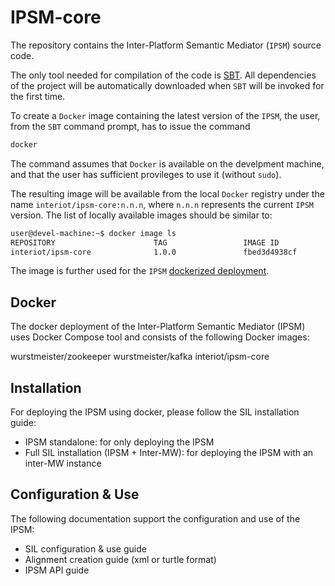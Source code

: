 # IPSM-core
The repository contains the Inter-Platform Semantic Mediator (`IPSM`) source code.

The only tool needed for compilation of the code is [SBT](http://www.scala-sbt.org/). All dependencies of the project will be automatically downloaded when `SBT` will be invoked for the first time.

To create a `Docker` image containing the latest version of the `IPSM`, the user, from the `SBT` command prompt, has to issue the command

```bash
docker
```

The command assumes that `Docker` is available on the develpment machine, and that the user has sufficient provileges to use it (without `sudo`).

The resulting image will be available from the local `Docker` registry under the name `interiot/ipsm-core:n.n.n`, where `n.n.n` represents the current `IPSM` version. The list of locally available images should be similar to:

```bash
user@devel-machine:~$ docker image ls
REPOSITORY                      TAG                 IMAGE ID            CREATED             SIZE
interiot/ipsm-core              1.0.0               fbed3d4938cf        1 minute ago        168MB
```

The image is further used for the `IPSM` [dockerized deployment](https://github.com/INTER-IoT/ipsm-docker.git).

## Docker 
The docker deployment of the Inter-Platform Semantic Mediator (IPSM) uses Docker Compose tool and consists of the following Docker images:

wurstmeister/zookeeper 
wurstmeister/kafka
interiot/ipsm-core

## Installation
For deploying the IPSM using docker, please follow the SIL installation guide:
 - IPSM standalone: for only deploying the IPSM 
 - Full SIL installation (IPSM + Inter-MW): for deploying the IPSM with an inter-MW instance
 
## Configuration & Use
The following documentation support the configuration and use of the IPSM:
  - SIL configuration & use guide
  - Alignment creation guide (xml or turtle format)
  - IPSM API guide

